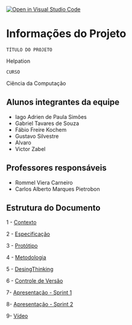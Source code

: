 [![Open in Visual Studio Code](https://classroom.github.com/assets/open-in-vscode-c66648af7eb3fe8bc4f294546bfd86ef473780cde1dea487d3c4ff354943c9ae.svg)](https://classroom.github.com/online_ide?assignment_repo_id=7552766&assignment_repo_type=AssignmentRepo)
# Informações do Projeto
`TÍTULO DO PROJETO`  

Helpation

`CURSO` 

Ciência da Computação

## Alunos integrantes da equipe

* Iago Adrien de Paula Simões
* Gabriel Tavares de Souza
* Fábio Freire Kochem
* Gustavo Silvestre 
* Alvaro 
* Victor Zabel

## Professores responsáveis

* Rommel Viera Carneiro
* Carlos Alberto Marques Pietrobon

## Estrutura do Documento
1 - [Contexto](https://github.com/ICEI-PUC-Minas-PMGCC-TI/tiaw-pmg-cc-m-20221-tiaw-doacoes-grupo-2/blob/master/informacoes/Contexto.md)

2 - [Especificação](https://github.com/ICEI-PUC-Minas-PMGCC-TI/tiaw-pmg-cc-m-20221-tiaw-doacoes-grupo-2/blob/master/informacoes/Especificação.md)

3 - [Protótipo](https://github.com/ICEI-PUC-Minas-PMGCC-TI/tiaw-pmg-cc-m-20221-tiaw-doacoes-grupo-2/blob/master/docs/concepcao/prototipo/Protótipo.md)

4 - [Metodologia](https://github.com/ICEI-PUC-Minas-PMGCC-TI/tiaw-pmg-cc-m-20221-tiaw-doacoes-grupo-2/blob/master/informacoes/Metodologia.md)

5 - [DesingThinking](https://github.com/ICEI-PUC-Minas-PMGCC-TI/tiaw-pmg-cc-m-20221-tiaw-doacoes-grupo-2/blob/master/docs/concepcao/Design_Thinking/PMGCC-M%20-%20T1-G5%20-%20Dificuldade%20em%20fazer%20doações%202.pdf)

6 - [Controle de Versão](versao.md)

7- [Apresentação - Sprint 1](https://github.com/ICEI-PUC-Minas-PMGCC-TI/tiaw-pmg-cc-m-20221-tiaw-doacoes-grupo-2/blob/master/docs/apresentacao/sprint1/DIFICULDADE%20EM%20FAZER%20DOAÇÕES.pdf)

8- [Apresentação - Sprint 2]()

9- [Vídeo]()
